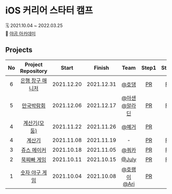 # iOS 커리어 스타터 캠프
🗓 2021.10.04 ~ 2022.03.25   
🐻 [야곰 아카데미](https://www.yagom-academy.kr/) 
## Projects 
| No  |  **Project Repository**      |  Start  |  Finish   |                                      Team                                         | Step1 | Step2 | Step3 | Step4 |                 Reviewer                 |
| :-: | :--------------------------: | :-------: | :-------: | :-----------------------------------------------------------------------------: | :---: | :---: | :---: | :---: | :--------------------------------------: |
|  6  | [은행 창구 매니저](https://github.com/ye-ha/ios-bank-manager) |   2021.12.20   |   2021.12.31   | [@호댕](https://github.com/yanghojoon) | [PR](https://github.com/yagom-academy/ios-bank-manager/pull/110) | [PR](https://github.com/yagom-academy/ios-bank-manager/pull/121) | [PR](https://github.com/yagom-academy/ios-bank-manager/pull/132)|    -   | [@도미닉](https://github.com/AppleCEO) |   
|  5  | [만국박람회](https://github.com/ye-ha/ios-exposition-universelle) |   2021.12.06   |   2021.12.17   | [@아샌](https://github.com/ICS-Asan) [@알라딘](https://github.com/junbangg) | [PR](https://github.com/yagom-academy/ios-exposition-universelle/pull/110) | [PR](https://github.com/yagom-academy/ios-exposition-universelle/pull/122) | [PR](https://github.com/yagom-academy/ios-exposition-universelle/pull/131) |   -   | [@delma](https://github.com/delmaSong) |   
| 4 | [계산기(모둠)](https://github.com/ye-ha/ios-calculator-app) |   2021.11.22   |   2021.11.26   |   [@예거](https://github.com/Jager-yoo)   | [PR](https://github.com/yagom-academy/ios-calculator-app/pull/142) |   -   |   -   |   -   | [@흰](https://github.com/daheenallwhite) |   
| 4 | [계산기](https://github.com/ye-ha/ios-calculator-app) |   2021.11.08   |   2021.11.19   |   -   | [PR](https://github.com/yagom-academy/ios-calculator-app/pull/66) |   [PR](https://github.com/yagom-academy/ios-calculator-app/pull/104)   |   [PR](https://github.com/yagom-academy/ios-calculator-app/pull/124)   |   -   | [@흰](https://github.com/daheenallwhite) |   
|  3  | [쥬스 메이커](https://github.com/ye-ha/ios-juice-maker) |   2021.10.18   |   2021.11.05   | [@쿼카](https://github.com/Quokkaaa)  | [PR](https://github.com/yagom-academy/ios-juice-maker/pull/117) |   [PR](https://github.com/yagom-academy/ios-juice-maker/pull/131)   |   -   |   -   | [@메이슨](https://github.com/myssun0325) |   
|  2  | [묵찌빠 게임](https://github.com/ye-ha/ios-rock-paper-scissors) |   2021.10.11   |   2021.10.15   | [@July](https://github.com/July911) | [PR](https://github.com/yagom-academy/ios-rock-paper-scissors/pull/90) |   [PR](https://github.com/yagom-academy/ios-rock-paper-scissors/pull/105)   |   -   |   -   | [@Fezz](https://github.com/Fezravien) |
|  1  | [숫자 야구 게임](https://github.com/ye-ha/ios-number-baseball) |   2021.10.04   |   2021.10.08   | [@호랭이](https://github.com/horeng2) [@Ari](https://github.com/leeari95) | [PR](https://github.com/yagom-academy/ios-number-baseball/pull/49) |   -   |    -   |   -   | [@Coden](https://github.com/ictechgy) |          
